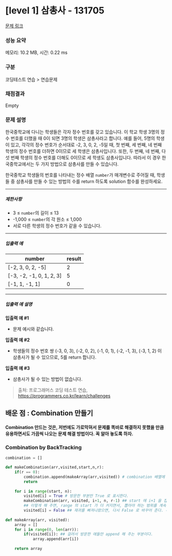 # [level 1] 삼총사 - 131705 

[문제 링크](https://school.programmers.co.kr/learn/courses/30/lessons/131705?language=python3) 

### 성능 요약

메모리: 10.2 MB, 시간: 0.22 ms

### 구분

코딩테스트 연습 > 연습문제

### 채점결과

Empty

### 문제 설명

<p>한국중학교에 다니는 학생들은 각자 정수 번호를 갖고 있습니다. 이 학교 학생 3명의 정수 번호를 더했을 때 0이 되면 3명의 학생은 삼총사라고 합니다. 예를 들어, 5명의 학생이 있고, 각각의 정수 번호가 순서대로 -2, 3, 0, 2, -5일 때, 첫 번째, 세 번째, 네 번째 학생의 정수 번호를 더하면 0이므로 세 학생은 삼총사입니다. 또한, 두 번째, 네 번째, 다섯 번째 학생의 정수 번호를 더해도 0이므로 세 학생도 삼총사입니다. 따라서 이 경우 한국중학교에서는 두 가지 방법으로 삼총사를 만들 수 있습니다.</p>

<p>한국중학교 학생들의 번호를 나타내는 정수 배열 <code>number</code>가 매개변수로 주어질 때, 학생들 중 삼총사를 만들 수 있는 방법의 수를 return 하도록 solution 함수를 완성하세요.</p>

<hr>

<h5>제한사항</h5>

<ul>
<li>3 ≤ <code>number</code>의 길이 ≤ 13</li>
<li>-1,000 ≤ <code>number</code>의 각 원소 ≤ 1,000</li>
<li>서로 다른 학생의 정수 번호가 같을 수 있습니다.</li>
</ul>

<hr>

<h5>입출력 예</h5>
<table class="table">
        <thead><tr>
<th>number</th>
<th>result</th>
</tr>
</thead>
        <tbody><tr>
<td>[-2, 3, 0, 2, -5]</td>
<td>2</td>
</tr>
<tr>
<td>[-3, -2, -1, 0, 1, 2, 3]</td>
<td>5</td>
</tr>
<tr>
<td>[-1, 1, -1, 1]</td>
<td>0</td>
</tr>
</tbody>
      </table>
<hr>

<h5>입출력 예 설명</h5>

<p><strong>입출력 예 #1</strong></p>

<ul>
<li>문제 예시와 같습니다.</li>
</ul>

<p><strong>입출력 예 #2</strong></p>

<ul>
<li>학생들의 정수 번호 쌍 (-3, 0, 3), (-2, 0, 2), (-1, 0, 1), (-2, -1, 3), (-3, 1, 2) 이 삼총사가 될 수 있으므로, 5를 return 합니다.</li>
</ul>

<p><strong>입출력 예 #3</strong></p>

<ul>
<li>삼총사가 될 수 있는 방법이 없습니다.</li>
</ul>


> 출처: 프로그래머스 코딩 테스트 연습, https://programmers.co.kr/learn/challenges

## 배운 점 : Combination 만들기 

#### Combination 만드는 것은, 저번에도 가로막혀서 문제를 똑바로 해결하지 못했을 만큼 유용하면서도 가끔씩 나오는 문제 해결 방법이다. 꼭 알아 놓도록 하자.

### Combination by BackTracking

```python
combination = []

def makeCombination(arr,visited,start,n,r):
    if(r == 0):
        combination.append(makeArray(arr,visited)) # combination 배열에 케이스 집어넣는 부분
        return
    
    for i in range(start, n):
        visited[i] = True # 방문한 부분만 True 로 표시한다.
        makeCombination(arr, visited, i+1, n, r-1) ## start 에 i+1 을 집어넣음으로써, 중복 방문을 피한다. 그리고 r 자리에 r-1 넣음으로써 몇개를 더 뽑아야 하는지를 알려 준다.
        ## 이렇게 해 주면, range 의 start 가 더 커지면서, 뽑아야 하는 범위를 계속 좁힌다.
        visited[i] = False ## 재귀를 빠져나왔으면, 다시 False 로 바꾸어 준다. 추후에 다른 재귀에서 영향이 받지 않게 해준다.
        
def makeArray(arr, visited):
    array = []
    for i in range(0, len(arr)):
        if(visited[i]): ## 걸려서 방문한 애들만 append 해 주는 부분이다.
            array.append(arr[i])
            
    return array        
```    
